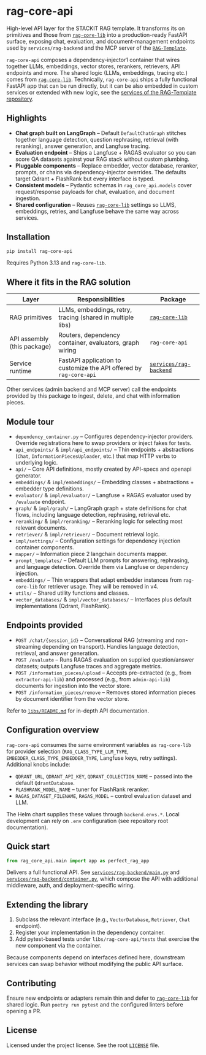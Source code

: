# rag-core-api

High-level API layer for the STACKIT RAG template. It transforms its on primitives and those from [`rag-core-lib`](../rag-core-lib/) into a production-ready FastAPI surface, exposing chat, evaluation, and document-management endpoints used by `services/rag-backend` and the MCP server of the [`RAG-Template`](https://github.com/stackitcloud/rag-template).

`rag-core-api` composes a dependency-injector1 container that wires together LLMs, embeddings, vector stores, rerankers, retrievers, API endpoints and more. The shared logic (LLMs, embeddings, tracing etc.) comes from [`rag-core-lib`](../rag-core-lib/). Technically, `rag-core-api` ships a fully functional FastAPI app that can be run directly, but it can be also embedded in custom services or extended with new logic, see the [services of the RAG-Template repository](https://github.com/stackitcloud/rag-template/tree/main/services).

## Highlights

- **Chat graph built on LangGraph** – Default `DefaultChatGraph` stitches together language detection, question rephrasing, retrieval (with reranking), answer generation, and Langfuse tracing.
- **Evaluation endpoint** – Ships a Langfuse + RAGAS evaluator so you can score QA datasets against your RAG stack without custom plumbing.
- **Pluggable components** – Replace embedder, vector database, reranker, prompts, or chains via dependency-injector overrides. The defaults target Qdrant + FlashRank but every interface is typed.
- **Consistent models** – Pydantic schemas in `rag_core_api.models` cover request/response payloads for chat, evaluation, and document ingestion.
- **Shared configuration** – Reuses [`rag-core-lib`](../rag-core-lib/) settings so LLMS, embeddings, retries, and Langfuse behave the same way across services.

## Installation

```bash
pip install rag-core-api
```

Requires Python 3.13 and `rag-core-lib`.

## Where it fits in the RAG solution

| Layer | Responsibilities | Package |
| --- | --- | --- |
| RAG primitives | LLMs, embeddings, retry, tracing (shared in multiple libs) | [`rag-core-lib`](../rag-core-lib/) |
| API assembly (this package) | Routers, dependency container, evaluators, graph wiring | `rag-core-api` |
| Service runtime | FastAPI application to customize the API offered by `rag-core-api` | [`services/rag-backend`](https://github.com/stackitcloud/rag-template/tree/main/services/rag-backend) |

Other services (admin backend and MCP server) call the endpoints provided by this package to ingest, delete, and chat with information pieces.

## Module tour

- `dependency_container.py` – Configures dependency-injector providers. Override registrations here to swap providers or inject fakes for tests.
- `api_endpoints/` & `impl/api_endpoints/` – Thin endpoints + abstractions (`Chat`, `InformationPiecesUploader`, etc.) that map HTTP verbs to underlying logic.
- `api/` – Core API definitions, mostly created by API-specs and openapi generator.
- `embeddings/` & `impl/embeddings/` – Embedding classes + abstractions + embedder type definitions.
- `evaluator/` & `impl/evaluator/` – Langfuse + RAGAS evaluator used by `/evaluate` endpoint.
- `graph/` & `impl/graph/` – LangGraph graph + state definitions for chat flows, including language detection, rephrasing, retrieval etc.
- `reranking/` & `impl/reranking/` – Reranking logic for selecting most relevant documents.
- `retriever/` & `impl/retriever/` – Document retrieval logic.
- `impl/settings/` – Configuration settings for dependency injection container components.
- `mapper/` – Information piece 2 langchain documents mapper.
- `prompt_templates/` – Default LLM prompts for answering, rephrasing, and language detection. Override them via Langfuse or dependency injection.
- `embeddings/` – Thin wrappers that adapt embedder instances from `rag-core-lib` for retriever usage. They will be removed in v4.
- `utils/` – Shared utility functions and classes.
- `vector_databases/` & `impl/vector_databases/` – Interfaces plus default implementations (Qdrant, FlashRank).

## Endpoints provided

- `POST /chat/{session_id}` – Conversational RAG (streaming and non-streaming depending on transport). Handles language detection, retrieval, and answer generation.
- `POST /evaluate` – Runs RAGAS evaluation on supplied question/answer datasets; outputs Langfuse traces and aggregate metrics.
- `POST /information_pieces/upload` – Accepts pre-extracted (e.g., from `extractor-api-lib`) and processed (e.g., from `admin-api-lib`) documents for ingestion into the vector store.
- `POST /information_pieces/remove` – Removes stored information pieces by document identifier from the vector store.

Refer to [`libs/README.md`](../README.md#1-rag-core-api) for in-depth API documentation.

## Configuration overview

`rag-core-api` consumes the same environment variables as `rag-core-lib` for provider selection (`RAG_CLASS_TYPE_LLM_TYPE`, `EMBEDDER_CLASS_TYPE_EMBEDDER_TYPE`, Langfuse keys, retry settings). Additional knobs include:

- `QDRANT_URL`, `QDRANT_API_KEY`, `QDRANT_COLLECTION_NAME` – passed into the default `QdrantDatabase`.
- `FLASHRANK_MODEL_NAME` – tuner for FlashRank reranker.
- `RAGAS_DATASET_FILENAME`, `RAGAS_MODEL` – control evaluation dataset and LLM.

The Helm chart supplies these values through `backend.envs.*`. Local development can rely on `.env` configuration (see repository root documentation).

## Quick start

```python
from rag_core_api.main import app as perfect_rag_app
```

Delivers a full functional API. See [`services/rag-backend/main.py`](https://github.com/stackitcloud/rag-template/blob/main/services/rag-backend/main.py) and [`services/rag-backend/container.py`](https://github.com/stackitcloud/rag-template/blob/main/services/rag-backend/container.py), which compose the API with additional middleware, auth, and deployment-specific wiring.

## Extending the library

1. Subclass the relevant interface (e.g., `VectorDatabase`, `Retriever`, `Chat` endpoint).
2. Register your implementation in the dependency container.
3. Add pytest-based tests under `libs/rag-core-api/tests` that exercise the new component via the container.

Because components depend on interfaces defined here, downstream services can swap behavior without modifying the public API surface.

## Contributing

Ensure new endpoints or adapters remain thin and defer to [`rag-core-lib`](../rag-core-lib/) for shared logic. Run `poetry run pytest` and the configured linters before opening a PR.

## License

Licensed under the project license. See the root [`LICENSE`](https://github.com/stackitcloud/rag-template/blob/main/LICENSE) file.
